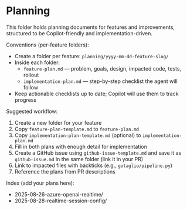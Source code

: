 # Planning

This folder holds planning documents for features and improvements, structured to be Copilot-friendly and implementation-driven.

Conventions (per-feature folders):
- Create a folder per feature: `planning/yyyy-mm-dd-feature-slug/`
- Inside each folder:
	- `feature-plan.md` — problem, goals, design, impacted code, tests, rollout
	- `implementation-plan.md` — step-by-step checklist the agent will follow
- Keep actionable checklists up to date; Copilot will use them to track progress

Suggested workflow:
1. Create a new folder for your feature
2. Copy `feature-plan-template.md` to `feature-plan.md`
3. Copy `implementation-plan-template.md` (optional) to `implementation-plan.md`
4. Fill in both plans with enough detail for implementation
5. Create a GitHub issue using `github-issue-template.md` and save it as `github-issue.md` in the same folder (link it in your PR)
5. Link to impacted files with backticks (e.g., `gotaglio/pipeline.py`)
6. Reference the plans from PR descriptions

Index (add your plans here):
- 2025-08-26-azure-openai-realtime/
- 2025-08-28-realtime-session-config/
